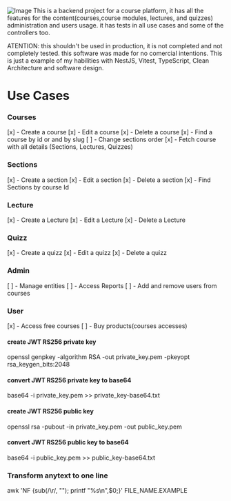 ![Image](https://github.com/user-attachments/assets/c4995e31-4c22-4baa-90fa-8ee32c21796e)
This is a backend project for a course platform, it has all the features for the content(courses,course modules, lectures, and quizzes) administration and users usage. it has tests in all use cases and some of the controllers too.

ATENTION: this shouldn't be used in production, it is not completed and not completely tested. this software was made for no comercial intentions. This is just a example of my habilities with NestJS, Vitest, TypeScript, Clean Architecture and software design.

# Use Cases

### Courses

[x] - Create a course
[x] - Edit a course
[x] - Delete a course
[x] - Find a course by id or and by slug
[ ] - Change sections order
[x] - Fetch course with all details (Sections, Lectures, Quizzes)

### Sections

[x] - Create a section
[x] - Edit a section
[x] - Delete a section
[x] - Find Sections by course Id

### Lecture

[x] - Create a Lecture
[x] - Edit a Lecture
[x] - Delete a Lecture

### Quizz

[x] - Create a quizz
[x] - Edit a quizz
[x] - Delete a quizz

### Admin

[ ] - Manage entities
[ ] - Access Reports
[ ] - Add and remove users from courses

### User

[x] - Access free courses
[ ] - Buy products(courses accesses)

#### create JWT RS256 private key

openssl genpkey -algorithm RSA -out private_key.pem -pkeyopt rsa_keygen_bits:2048

#### convert JWT RS256 private key to base64

base64 -i private_key.pem >> private_key-base64.txt

#### create JWT RS256 public key

openssl rsa -pubout -in private_key.pem -out public_key.pem

#### convert JWT RS256 public key to base64

base64 -i public_key.pem >> public_key-base64.txt

### Transform anytext to one line

awk 'NF {sub(/\r/, ""); printf "%s\\n",$0;}' FILE_NAME.EXAMPLE
